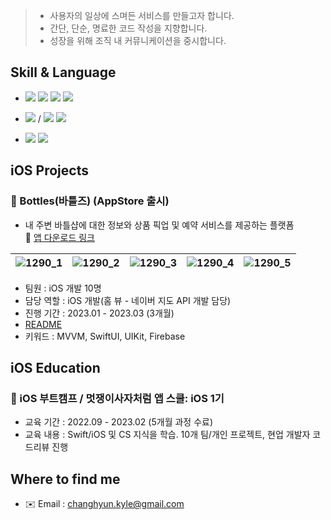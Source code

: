 > * 사용자의 일상에 스며든 서비스를 만들고자 합니다.
> * 간단, 단순, 명료한 코드 작성을 지향합니다.
> * 성장을 위해 조직 내 커뮤니케이션을 중시합니다.

## Skill & Language
- <img src="https://img.shields.io/badge/iOS-181717?style=flat-square&logo=Apple&logoColor=Black"/> <img src="https://img.shields.io/badge/Swift-F05138?style=flat-square&logo=Swift&logoColor=white"/> <img src="https://img.shields.io/badge/SwiftUI-000000?style=flat-square&logo=Swift&logoColor=blue"/> <img src="https://img.shields.io/badge/UIKit-000000?style=flat-square&logo=UIKit&logoColor=#2396F3"/> 

- <img src="https://img.shields.io/badge/Firebase-FFCA28?style=flat-square&logo=Firebase&logoColor=181717"/> / <img src="https://img.shields.io/badge/SPM-F05138?style=flat-square&logo=Swift&logoColor=white"/> <img src="https://img.shields.io/badge/CocoaPods-EE3322?style=flat-square&logo=CocoaPods&logoColor=white"/>
- <img src="https://img.shields.io/badge/Git-F05032?style=flat-square&logo=Git&logoColor=white"/> <img src="https://img.shields.io/badge/GitHub-181717?style=flat-square&logo=GitHub&logoColor=white"/>

## iOS Projects
### 🍷 Bottles(바틀즈) (AppStore 출시)
- 내 주변 바틀샵에 대한 정보와 상품 픽업 및 예약 서비스를 제공하는 플랫폼   
  🔗 [앱 다운로드 링크](https://apps.apple.com/kr/app/bottles-%EB%B0%94%ED%8B%80%EC%A6%88/id1671470705)

|![1290_1](https://user-images.githubusercontent.com/101093592/230803696-592d5329-1a18-4ed7-b350-ebed64afb176.png)|![1290_2](https://user-images.githubusercontent.com/101093592/230803698-3b18c01a-1748-4122-981d-f7b9d39a8728.png)|![1290_3](https://user-images.githubusercontent.com/101093592/230803701-2c4b14e1-93e0-4aed-8805-06943bc7aa3e.png)|![1290_4](https://user-images.githubusercontent.com/101093592/230803702-99d13880-8e1a-42a9-86d9-57890414f4f3.png)|![1290_5](https://user-images.githubusercontent.com/101093592/230803704-dc237113-7041-449b-af69-7585787f77e0.png)|
|---|---|---|---|---|

- 팀원 : iOS 개발 10명
- 담당 역할 : iOS 개발(홈 뷰 - 네이버 지도 API 개발 담당)
- 진행 기간 : 2023.01 - 2023.03 (3개월)
- [README](https://github.com/Changhyun-Kyle/finalproject-bottles)
- 키워드 : MVVM, SwiftUI, UIKit, Firebase

## iOS Education
### 🍎 iOS 부트캠프 / 멋쟁이사자처럼 앱 스쿨: iOS 1기
* 교육 기간 : 2022.09 - 2023.02 (5개월 과정 수료) 
* 교육 내용 : Swift/iOS 및 CS 지식을 학습. 10개 팀/개인 프로젝트, 현업 개발자 코드리뷰 진행

## Where to find me
* ✉️ Email : changhyun.kyle@gmail.com

<!--
[![Anurag's GitHub stats](https://github-readme-stats.vercel.app/api?username=Changhyun-Kyle)](https://github.com/anuraghazra/github-readme-stats)
-->

<!--
<img src="https://img.shields.io/badge/Realm-39477F?style=flat-square&logo=Realm&logoColor=white"/>
-->

<!--
**Changhyun-Kyle/Changhyun-Kyle** is a ✨ _special_ ✨ repository because its `README.md` (this file) appears on your GitHub profile.

[![Hits](https://hits.seeyoufarm.com/api/count/incr/badge.svg?url=https%3A%2F%2Fgithub.com%2FChanghyun-Kyle&count_bg=%2379C83D&title_bg=%23555555&icon=swift.svg&icon_color=%23E7E7E7&title=hits&edge_flat=false)](https://hits.seeyoufarm.com)

Here are some ideas to get you started:

- 🔭 I’m currently working on ...
- 🌱 I’m currently learning ...
- 👯 I’m looking to collaborate on ...
- 🤔 I’m looking for help with ...
- 💬 Ask me about ...
- 📫 How to reach me: ...
- 😄 Pronouns: ...
- ⚡ Fun fact: ...
-->
